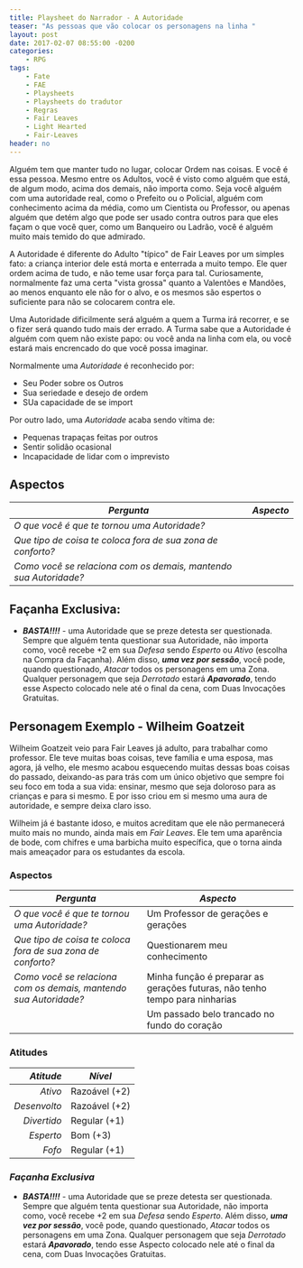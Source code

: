 ```yaml
---
title: Playsheet do Narrador - A Autoridade
teaser: "As pessoas que vão colocar os personagens na linha "
layout: post
date: 2017-02-07 08:55:00 -0200
categories: 
    - RPG
tags:
    - Fate
    - FAE
    - Playsheets
    - Playsheets do tradutor
    - Regras
    - Fair Leaves
    - Light Hearted
    - Fair-Leaves
header: no
---
```


Alguém tem que manter tudo no lugar, colocar Ordem nas coisas. E você é essa pessoa. Mesmo entre os Adultos, você é visto como alguém que está, de algum modo, acima dos demais, não importa como. Seja você alguém com uma autoridade real, como o Prefeito ou o Policial, alguém com conhecimento acima da média, como um Cientista ou Professor, ou apenas alguém que detém algo que pode ser usado contra outros para que eles façam o que você quer, como um Banqueiro ou Ladrão, você é alguém muito mais temido do que admirado.

A Autoridade é diferente do Adulto "típico" de Fair Leaves por um simples fato: a criança interior dele está morta e enterrada a muito tempo. Ele quer ordem acima de tudo, e não teme usar força para tal. Curiosamente, normalmente faz uma certa "vista grossa" quanto a Valentões e Mandões, ao menos enquanto ele não for o alvo, e os mesmos são espertos o suficiente para não se colocarem contra ele.

Uma Autoridade dificilmente será alguém a quem a Turma irá recorrer, e se o fizer será quando tudo mais der errado. A Turma sabe que a Autoridade é alguém com quem não existe papo: ou você anda na linha com ela, ou você estará mais encrencado do que você possa imaginar.

<!-- excerpt -->

Normalmente uma _Autoridade_ é reconhecido por:

+ Seu Poder sobre os Outros
+ Sua seriedade e desejo de ordem
+ SUa capacidade de se import

Por outro lado, uma _Autoridade_ acaba sendo vítima de:

+ Pequenas trapaças feitas por outros
+ Sentir solidão ocasional
+ Incapacidade de lidar com o imprevisto

## Aspectos

| ***Pergunta***                                                   | ***Aspecto*** |
|------------------------------------------------------------------|---------------|
| _O que você é que te tornou uma Autoridade?_                     |               |
| _Que tipo de coisa te coloca fora de sua zona de conforto?_      |               |
| _Como você se relaciona com os demais, mantendo sua Autoridade?_ |               | 

## Façanha Exclusiva:

+ ***BASTA!!!!*** - uma Autoridade que se preze detesta ser questionada. Sempre que alguém tenta questionar sua Autoridade, não importa como, você recebe +2 em sua _Defesa_ sendo _Esperto_ ou _Ativo_ (escolha na Compra da Façanha). Além disso, ___uma vez por sessão___, você pode, quando questionado, _Atacar_ todos os personagens em uma Zona. Qualquer personagem que seja _Derrotado_ estará ___Apavorado___, tendo esse Aspecto colocado nele até o final da cena, com Duas Invocações Gratuitas.

## Personagem Exemplo - Wilheim Goatzeit

Wilheim Goatzeit veio para Fair Leaves já adulto, para trabalhar como professor. Ele teve muitas boas coisas, teve família e uma esposa, mas agora, já velho, ele mesmo acabou esquecendo muitas dessas boas coisas do passado, deixando-as para trás com um único objetivo que sempre foi seu foco em toda a sua vida: ensinar, mesmo que seja doloroso para as crianças e para si mesmo. E por isso criou em si mesmo uma aura de autoridade, e sempre deixa claro isso.

Wilheim já é bastante idoso, e muitos acreditam que ele não permanecerá muito mais no mundo, ainda mais em _Fair Leaves_. Ele tem uma aparência de bode, com chifres e uma barbicha muito específica, que o torna ainda mais ameaçador para os estudantes da escola.

### __Aspectos__


| ***Pergunta***                                                   | ***Aspecto*** |
|------------------------------------------------------------------|---------------|
| _O que você é que te tornou uma Autoridade?_                     | Um Professor de gerações e gerações |
| _Que tipo de coisa te coloca fora de sua zona de conforto?_      | Questionarem meu conhecimento   |
| _Como você se relaciona com os demais, mantendo sua Autoridade?_ | Minha função é preparar as gerações futuras, não tenho tempo para ninharias | 
| | Um passado belo trancado no fundo do coração |

### __Atitudes__

| ***Atitude***  | ***Nível***   |
|---------------:|---------------|
| _Ativo_        | Razoável (+2) |
| _Desenvolto_   | Razoável (+2) |
| _Divertido_    | Regular (+1)  |
| _Esperto_      | Bom (+3)      |
| _Fofo_         | Regular (+1)  |

### ___Façanha Exclusiva___

+ ***BASTA!!!!*** - uma Autoridade que se preze detesta ser questionada. Sempre que alguém tenta questionar sua Autoridade, não importa como, você recebe +2 em sua _Defesa_ sendo _Esperto_. Além disso, ___uma vez por sessão___, você pode, quando questionado, _Atacar_ todos os personagens em uma Zona. Qualquer personagem que seja _Derrotado_ estará ___Apavorado___, tendo esse Aspecto colocado nele até o final da cena, com Duas Invocações Gratuitas.

